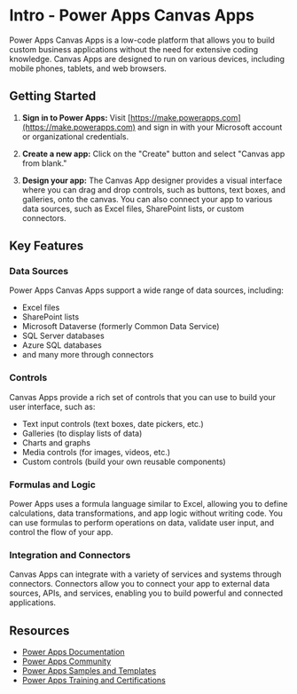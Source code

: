 # Intro - Power Apps Canvas Apps

Power Apps Canvas Apps is a low-code platform that allows you to build custom business applications without the need for extensive coding knowledge. Canvas Apps are designed to run on various devices, including mobile phones, tablets, and web browsers.

## Getting Started

1. **Sign in to Power Apps:** Visit [https://make.powerapps.com](https://make.powerapps.com) and sign in with your Microsoft account or organizational credentials.

2. **Create a new app:** Click on the "Create" button and select "Canvas app from blank."

3. **Design your app:** The Canvas App designer provides a visual interface where you can drag and drop controls, such as buttons, text boxes, and galleries, onto the canvas. You can also connect your app to various data sources, such as Excel files, SharePoint lists, or custom connectors.

## Key Features

### Data Sources

Power Apps Canvas Apps support a wide range of data sources, including:

- Excel files
- SharePoint lists
- Microsoft Dataverse (formerly Common Data Service)
- SQL Server databases
- Azure SQL databases
- and many more through connectors

### Controls

Canvas Apps provide a rich set of controls that you can use to build your user interface, such as:

- Text input controls (text boxes, date pickers, etc.)
- Galleries (to display lists of data)
- Charts and graphs
- Media controls (for images, videos, etc.)
- Custom controls (build your own reusable components)

### Formulas and Logic

Power Apps uses a formula language similar to Excel, allowing you to define calculations, data transformations, and app logic without writing code. You can use formulas to perform operations on data, validate user input, and control the flow of your app.

### Integration and Connectors

Canvas Apps can integrate with a variety of services and systems through connectors. Connectors allow you to connect your app to external data sources, APIs, and services, enabling you to build powerful and connected applications.

## Resources

- [Power Apps Documentation](https://docs.microsoft.com/en-us/powerapps/)
- [Power Apps Community](https://powerusers.microsoft.com/t5/Power-Apps-Community/ct-p/PowerApps1)
- [Power Apps Samples and Templates](https://docs.microsoft.com/en-us/powerapps/sample-apps/)
- [Power Apps Training and Certifications](https://docs.microsoft.com/en-us/learn/browse/?products=power-apps)

